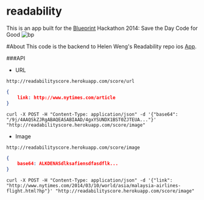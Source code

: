 readability
===========
This is an app built for the [Blueprint](https://www.github.com/calblueprint) Hackathon 2014: Save the Day Code for Good
![bp](http://bptech.berkeley.edu/assets/logo-full-large-d6419503b443e360bc6c404a16417583.png "BP Banner")

#About
This code is the backend to Helen Weng's Readability repo ios [App](https://github.com/helenaut/readabilityapp).

###API
- URL
```shell
http://readabilityscore.herokuapp.com/score/url
```

```json
{
    link: http://www.nytimes.com/article
}
```

```shell
curl -X POST -H "Content-Type: application/json" -d '{"base64": "/9j/4AAQSkZJRgABAQEASABIAAD/4gxYSUNDX1BST0ZJTEUA..."}' "http://readabilityscore.herokuapp.com/score/image"
```

- Image
```shell
http://readabilityscore.herokuapp.com/score/image
```

```json
{
    base64: ALKDENASdlksafiensdfasdflk...
}
```

```shell
curl -X POST -H "Content-Type: application/json" -d '{"link": "http://www.nytimes.com/2014/03/10/world/asia/malaysia-airlines-flight.html?hp"}' "http://readabilityscore.herokuapp.com/score/image"
```

